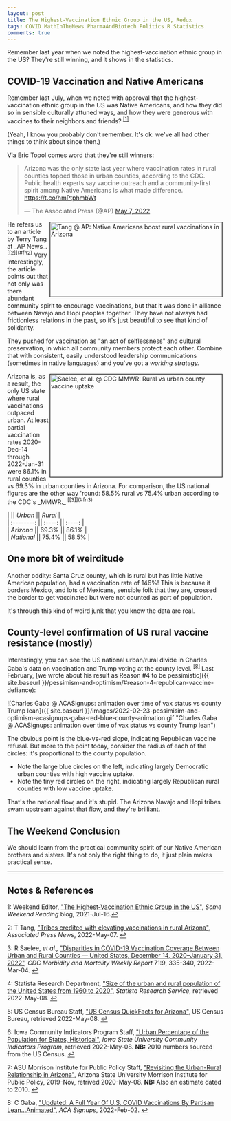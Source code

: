 ```yaml
---
layout: post
title: The Highest-Vaccination Ethnic Group in the US, Redux
tags: COVID MathInTheNews PharmaAndBiotech Politics R Statistics
comments: true
---
```


Remember last year when we noted the highest-vaccination ethnic group in the US?  They're
still winning, and it shows in the statistics.  

## COVID-19 Vaccination and Native Americans

Remember last July, when we noted with approval that the highest-vaccination ethnic group
in the US was Native Americans, and how they did so in sensible culturally attuned ways,
and how they were generous with vaccines to their neighbors and
friends?  <sup id="fn1a">[[1]](#fn1)</sup>  

(Yeah, I know you probably don't remember.  It's ok: we've all had other things to think
about since then.)  

Via Eric Topol comes word that they're still winners:  

<blockquote class="twitter-tweet">
  <p lang="en" dir="ltr">
    Arizona was the only state last year where vaccination rates in rural counties topped those in urban counties, according to the CDC. Public health experts say vaccine outreach and a community-first spirit among Native Americans is what made difference. <a href="https://t.co/hmPtphmbWt">https://t.co/hmPtphmbWt</a>
  </p>&mdash; The Associated Press (@AP) <a href="https://twitter.com/AP/status/1522992600411623424?ref_src=twsrc%5Etfw">May 7, 2022</a>
</blockquote>
<script async src="https://platform.twitter.com/widgets.js"></script>

<img src="{{ site.baseurl }}/images/2022-05-08-highest-vax-group-in-us-redux-ap-1.jpg" width="400" height="173" alt="Tang @ AP: Native Americans boost rural vaccinations in Arizona" title="Tang @ AP: Native Americans boost rural vaccinations in Arizona" style="float: right; margin: 3px 3px 3px 3px; border: 1px solid #000000;">
He refers us to an article by Terry Tang at _AP News_. <sup id="fn2a">[[2]](#fn2)</sup>
Very interestingly, the article points out that not only was there abundant community
spirit to encourage vaccinations, but that it was done in alliance between Navajo and Hopi
peoples together.  They have not always had frictionless relations in the past, so it's
just beautiful to see that kind of solidarity.  

They pushed for vaccination as "an act of selflessness" and cultural preservation, in
which all community members protect each other.  Combine that with consistent, easily
understood leadership communications (sometimes in native languages) and you've got a
_working strategy._  

<img src="{{ site.baseurl }}/images/2022-05-08-highest-vax-group-in-us-redux-mmwr-1.jpg" width="400" height="239" alt="Saelee, et al. @ CDC MMWR: Rural vs urban county vaccine uptake" title="Saelee, et al. @ CDC MMWR: Rural vs urban county vaccine uptake" style="float: right; margin: 3px 3px 3px 3px; border: 1px solid #000000;">
Arizona is, as a result, the only US state where rural vaccinations outpaced urban.  At
least partial vaccination rates 2020-Dec-14 through 2022-Jan-31 were 86.1% in rural counties vs
69.3% in urban counties in Arizona.  For comparison, the US national figures are the other
way 'round: 58.5% rural vs 75.4% urban according to the CDC's
_MMWR._ <sup id="fn3a">[[3]](#fn3)</sup>  

|            || _Urban_ || _Rural_ |  
| :--------: || :----: || :----: |  
| _Arizona_   || 69.3%  || 86.1%  |  
| _National_  || 75.4%  || 58.5%  |  

<!--
## But is it REAL?!  

We can test statistically whether the urban/rural vaccination counts are different between
Arizona and the US.  First we'll have to convert the table above, which contains
proportions, to actual counts of persons.
- _Statista Research Service_ says the US had 272.91 million people in urban areas and
  57.23 million in rural areas.  <sup id="fn4a">[[4]](#fn4)</sup> Given the proportions in
  the above table, that means there are in the US overall:  
  - 0.754 * 272.91 million US urban vaccinees, and  
  - 0.585 * 57.23 million US rural vaccines.  
- According to the US Census Bureau, Arizona has a population of 7,276,316 (2021-Jul-01
  estimate). <sup id="fn5a">[[5]](#fn5)</sup>  According to 2 other sources, both
  estimating for 2010, the population of Arizona is 89.8% urban and 10.2%
  rural. <sup id="fn6a">[[6]](#fn6)</sup> <sup id="fn7a">[[7]](#fn7)</sup>  Given the
  proportions in the above table, that means there are in Arizona overall:  
  - 0.693 * 0.898 * 7.276 million AZ urban vaccinees, and  
  - 0.861 * 0.102 * 7.276 million AZ rural vaccinees.  

From that, we can build a 2x2 contingency table, i.e., a table like the one above but with
actual counts of people, for analysis in [R](https://www.r-project.org/):  

```R
> usUrban <- 272.91e+06
> usRural <-  57.23e+06
> azPopln <-   7.276e+06

> mx <- matrix(round(c(0.693 * 0.898 * azPopln, 0.861 * 0.102 * azPopln, 0.754 * usUrban, 0.585 * usRural)), byrow = TRUE, nrow = 2, ncol = 2, dimnames = list(c("Arizona", "US"), c("Urban", "Rural"))); mx
            Urban    Rural
Arizona   4527957   638993
US      205774140 33479550
```

Armed with that, we can test the null hypothesis that the rows are pretty much the same
against the alternative hypothesis that they are different.  We'll do both a fancy-pants
Fisher exact test and an old-fashioned but reliable Pearson $\chi^2$ test:  

```R
> fisher.test(mx)

	Fisher's Exact Test for Count Data

data:  mx
p-value < 2.2e-16
alternative hypothesis: true odds ratio is not equal to 1
95 percent confidence interval:
 1.149884 1.155938
sample estimates:
odds ratio 
  1.152893 

> chisq.test(mx)

	Pearson's Chi-squared test with Yates' continuity correction

data:  mx
X-squared = 11139, df = 1, p-value < 2.2e-16
```

As you can see, both tests are statistically wicked significant: $p \lt 2.2 \times
10^{-16}$ is the smallest $p$-value [R](https://www.r-project.org/) will report without
coercion (the actual value is even smaller).  So Arizona is _quite_ different from the US,
i.e., the effect is very real and extremely unlikely to be due to chance.  

Yes, it's real.  
-->

## One more bit of weirditude  

Another oddity: Santa Cruz county, which is rural but has little Native American
population, had a vaccination rate of 146%!  This is because it borders Mexico, and lots
of Mexicans, sensible folk that they are, crossed the border to get vaccinated but were
not counted as part of population.  

It's through this kind of weird junk that you know the data are real.  


## County-level confirmation of US rural vaccine resistance (mostly)  

Interestingly, you can see the US national urban/rural divide in Charles Gaba's data on
vaccination and Trump voting at the county level.  <sup id="fn8a">[[8]](#fn8)</sup>  Last
February, [we wrote about his result as Reason #4 to be pessimistic]({{ site.baseurl }}/pessimism-and-optimism/#reason-4-republican-vaccine-defiance):

![Charles Gaba @ ACASignups: animation over time of vax status vs county Trump lean]({{ site.baseurl }}/images/2022-02-23-pessimisim-and-optimism-acasignups-gaba-red-blue-county-animation.gif "Charles Gaba @ ACASignups: animation over time of vax status vs county Trump lean")

The obvious point is the blue-vs-red slope, indicating Republican vaccine refusal.  But
more to the point today, consider the radius of each of the circles: it's proportional to
the county population.
- Note the large blue circles on the left, indicating largely Democratic urban counties
  with high vaccine uptake.  
- Note the tiny red circles on the right, indicating largely Republican rural counties
  with low vaccine uptake.  
  
That's the national flow, and it's stupid.  The Arizona Navajo and Hopi tribes swam
upstream against that flow, and they're brilliant.  


## The Weekend Conclusion  

We should learn from the practical community spirit of our Native American brothers and
sisters.  It's not only the right thing to do, it just plain makes practical sense.  

---

## Notes &amp; References  

<!--
<sup id="fn1a">[[1]](#fn1)</sup>

<a id="fn1">1</a>: ***, ["***"](***), *** [↩](#fn1a)  

<a href="{{ site.baseurl }}/images/***">
  <img src="{{ site.baseurl }}/images/***" width="400" height="***" alt="***" title="***" style="float: right; margin: 3px 3px 3px 3px; border: 1px solid #000000;">
</a>

<iframe width="400" height="224" src="***" allow="accelerometer; encrypted-media; gyroscope; picture-in-picture" allowfullscreen style="float: right; margin: 3px 3px 3px 3px; border: 1px solid #000000;"></iframe>
-->

<a id="fn1">1</a>: Weekend Editor, ["The Highest-Vaccination Ethnic Group in the US"](https://www.someweekendreading.blog/highest-vax-group-in-us/), _Some Weekend Reading_ blog, 2021-Jul-16.[↩](#fn1a)  

<a id="fn2">2</a>: T Tang, ["Tribes credited with elevating vaccinations in rural Arizona"](https://apnews.com/article/covid-health-pandemics-public-arizona-19b7d4293982fafccbf58c5375c49f2a), _Associated Press News_, 2022-May-07. [↩](#fn2a)  

<a id="fn3">3</a>: R Saelee, _et al.,_ ["Disparities in COVID-19 Vaccination Coverage Between Urban and Rural Counties — United States, December 14, 2020–January 31, 2022"](https://www.cdc.gov/mmwr/volumes/71/wr/mm7109a2.htm), _CDC Morbidity and Mortality Weekly Report_ 71:9, 335-340, 2022-Mar-04. [↩](#fn3a)  

<a id="fn4">4</a>: Statista Research Department, ["Size of the urban and rural population of the United States from 1960 to 2020"](https://www.statista.com/statistics/985183/size-urban-rural-population-us/), _Statista Research Service_, retrieved 2022-May-08. [↩](#fn4a)  

<a id="fn5">5</a>: US Census Bureau Staff, ["US Census QuickFacts for Arizona"](https://www.census.gov/quickfacts/AZ), US Census Bureau, retrieved 2022-May-08. [↩](#fn5a)  

<a id="fn6">6</a>: Iowa Community Indicators Program Staff, ["Urban Percentage of the Population for States, Historical"](https://www.icip.iastate.edu/tables/population/urban-pct-states), _Iowa State University Community Indicators Program_, retrieved 2022-May-08.  __NB:__ 2010 numbers sourced from the US Census. [↩](#fn6a)  

<a id="fn7">7</a>: ASU Morrison Institute for Public Policy Staff, ["Revisiting the Urban-Rural Relationship in Arizona"](https://morrisoninstitute.asu.edu/sites/default/files/urban-rural_relationship.pdf), Arizona State University Morrison Institute for Public Policy, 2019-Nov, retrived 2020-May-08. __NB:__ Also an estimate dated to 2010. [↩](#fn7a)  

<a id="fn8">8</a>: C Gaba, ["Updated: A Full Year Of U.S. COVID Vaccinations By Partisan Lean...Animated"](https://acasignups.net/22/02/22/updated-full-year-us-covid-vaccinations-partisan-leananimated), _ACA Signups_, 2022-Feb-02. [↩](#fn8a)  
